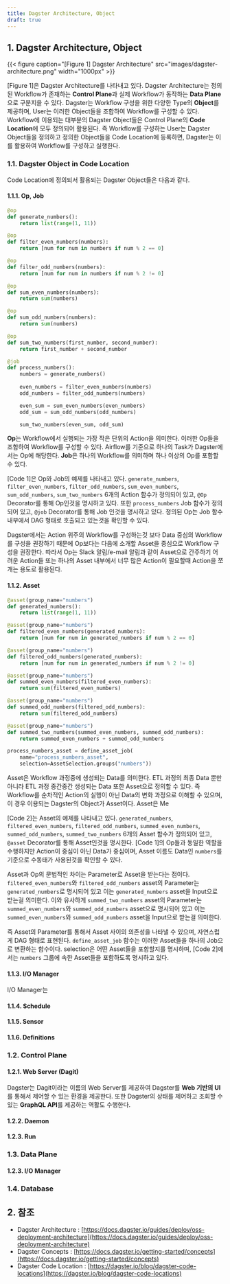 ```yaml
---
title: Dagster Architecture, Object
draft: true
---
```


## 1. Dagster Architecture, Object

{{< figure caption="[Figure 1] Dagster Architecture" src="images/dagster-architecture.png" width="1000px" >}}

[Figure 1]은 Dagster Architecture를 나타내고 있다. Dagster Architecture는 정의된 Workflow가 존재하는 **Control Plane**과 실제 Workflow가 동작하는 **Data Plane**으로 구분지을 수 있다. Dagster는 Workflow 구성을 위한 다양한 Type의 **Object**를 제공하며, User는 이러한 Object들을 조합하여 Workflow를 구성할 수 있다. Workflow에 이용되는 대부분의 Dagster Object들은 Control Plane의 **Code Location**에 모두 정의되어 활용된다. 즉 Workflow를 구성하는 User는 Dagster Object들을 정의하고 정의한 Object들을 Code Location에 등록하면, Dagster는 이를 활용하여 Workflow를 구성하고 실행한다.

### 1.1. Dagster Object in Code Location

Code Location에 정의되서 활용되는 Dagster Object들은 다음과 같다.

#### 1.1.1. Op, Job

```python {caption="[Code 1] Op, Job Example", linenos=table}
@op
def generate_numbers():
    return list(range(1, 11))

@op
def filter_even_numbers(numbers):
    return [num for num in numbers if num % 2 == 0]

@op
def filter_odd_numbers(numbers):
    return [num for num in numbers if num % 2 != 0]

@op
def sum_even_numbers(numbers):
    return sum(numbers)

@op
def sum_odd_numbers(numbers):
    return sum(numbers)

@op
def sum_two_numbers(first_number, second_number):
    return first_number + second_number

@job
def process_numbers():
    numbers = generate_numbers()
    
    even_numbers = filter_even_numbers(numbers)
    odd_numbers = filter_odd_numbers(numbers)

    even_sum = sum_even_numbers(even_numbers)
    odd_sum = sum_odd_numbers(odd_numbers)

    sum_two_numbers(even_sum, odd_sum)
```

**Op**는 Workflow에서 실행되는 가장 작은 단위의 Action을 의미한다. 이러한 Op들을 조합하여 Workflow를 구성할 수 있다. Airflow를 기준으로 하나의 Task가 Dagster에서는 Op에 해당한다. **Job**은 하나의 Workflow를 의미하며 하나 이상의 Op를 포함할 수 있다.

[Code 1]은 Op와 Job의 예제를 나타내고 있다. `generate_numbers`, `filter_even_numbers`, `filter_odd_numbers`, `sum_even_numbers`, `sum_odd_numbers`, `sum_two_numbers` 6개의 Action 함수가 정의되어 있고, `@Op` Decorator를 통해 Op인것을 명시하고 있다. 또한 `process_numbers` Job 함수가 정의되어 있고, `@job` Decorator를 통해 Job 인것을 명시하고 있다. 정의된 Op는 Job 함수 내부에서 DAG 형태로 호출되고 있는것을 확인할 수 있다.

Dagster에서는 Action 위주의 Workflow를 구성하는것 보다 Data 중심의 Workflow를 구성을 권장하기 때문에 Op보다는 다음에 소개할 Asset을 중심으로 Workflow 구성을 권장한다. 따라서 Op는 Slack 알림/e-mail 알림과 같이 Asset으로 간주하기 어려운 Action들 또는 하나의 Asset 내부에서 너무 많은 Action이 필요할때 Action을 쪼개는 용도로 활용된다.

#### 1.1.2. Asset

```python {caption="[Code 2] Asset Example", linenos=table}
@asset(group_name="numbers")
def generated_numbers():
    return list(range(1, 11))

@asset(group_name="numbers")
def filtered_even_numbers(generated_numbers):
    return [num for num in generated_numbers if num % 2 == 0]

@asset(group_name="numbers")
def filtered_odd_numbers(generated_numbers):
    return [num for num in generated_numbers if num % 2 != 0]

@asset(group_name="numbers")
def summed_even_numbers(filtered_even_numbers):
    return sum(filtered_even_numbers)

@asset(group_name="numbers")
def summed_odd_numbers(filtered_odd_numbers):
    return sum(filtered_odd_numbers)

@asset(group_name="numbers")
def summed_two_numbers(summed_even_numbers, summed_odd_numbers):
    return summed_even_numbers + summed_odd_numbers

process_numbers_asset = define_asset_job(
    name="process_numbers_asset",
    selection=AssetSelection.groups("numbers"))
```

Asset은 Workflow 과정중에 생성되는 Data를 의미한다. ETL 과정의 최종 Data 뿐만 아니라 ETL 과정 중간중간 생성되는 Data 또한 Asset으로 정의할 수 있다. 즉 Workflow를 순차적인 Action의 실행이 아닌 Data의 변화 과정으로 이해할 수 있으며, 이 경우 이용되는 Dagster의 Object가 Asset이다. Asset은 Me

[Code 2]는 Asset의 예제를 나타내고 있다. `generated_numbers`, `filtered_even_numbers`, `filtered_odd_numbers`, `summed_even_numbers`, `summed_odd_numbers`, `summed_two_numbers` 6개의 Asset 함수가 정의되어 있고, `@asset` Decorator를 통해 Asset인것을 명시한다. [Code 1]의 Op들과 동일한 역할을 수행하지만 Action이 중심이 아닌 Data가 중심이며, Asset 이름도 Data인 `numbers`를 기준으로 수동태가 사용된것을 확인할 수 있다.

Asset과 Op의 문법적인 차이는 Parameter로 Asset을 받는다는 점이다. `filtered_even_numbers`와 `filtered_odd_numbers` asset의 Parameter는 `generated_numbers`로 명시되어 있고 이는 `generated_numbers` asset을 Input으로 받는걸 의미한다. 이와 유사하게 `summed_two_numbers` asset의 Parameter는 `summed_even_numbers`와 `summed_odd_numbers` asset으로 명시되어 있고 이는 `summed_even_numbers`와 `summed_odd_numbers` asset을 Input으로 받는걸 의미한다.

즉 Asset의 Parameter를 통해서 Asset 사이의 의존성을 나타낼 수 있으며, 자연스럽게 DAG 형태로 표현된다. `define_asset_job` 함수는 이러한 Asset들을 하나의 Job으로 변환하는 함수이다. selection은 어떤 Asset들을 포함할지를 명시하며, [Code 2]에서는 `numbers` 그룹에 속한 Asset들을 포함하도록 명시하고 있다.

#### 1.1.3. I/O Manager

I/O Manager는 

#### 1.1.4. Schedule

#### 1.1.5. Sensor

#### 1.1.6. Definitions

### 1.2. Control Plane

#### 1.2.1. Web Server (Dagit)

Dagster는 Dagit이라는 이름의 Web Server를 제공하여 Dagster를 **Web 기반의 UI**를 통해서 제어할 수 있는 환경을 제공한다. 또한 Dagster의 상태를 제어하고 조회할 수 있는 **GraphQL API**를 제공하는 역활도 수행한다.

#### 1.2.2. Daemon

#### 1.2.3. Run

### 1.3. Data Plane

#### 1.2.3. I/O Manager

### 1.4. Database

## 2. 참조

* Dagster Architecture : [https://docs.dagster.io/guides/deploy/oss-deployment-architecture](https://docs.dagster.io/guides/deploy/oss-deployment-architecture)
* Dagster Concepts : [https://docs.dagster.io/getting-started/concepts](https://docs.dagster.io/getting-started/concepts)
* Dagster Code Location : [https://dagster.io/blog/dagster-code-locations](https://dagster.io/blog/dagster-code-locations)